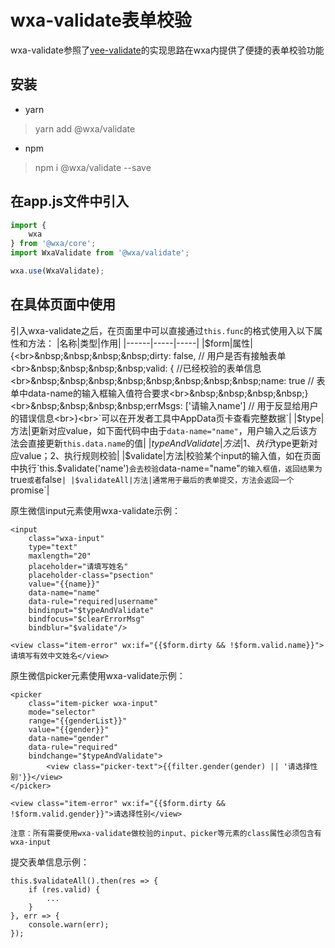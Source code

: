 # wxa-validate表单校验
wxa-validate参照了[vee-validate](https://logaretm.github.io/vee-validate/)的实现思路在wxa内提供了便捷的表单校验功能

## 安装
- yarn
> yarn add @wxa/validate
- npm
> npm i @wxa/validate --save

## 在app.js文件中引入
```javascript
import {
    wxa
} from '@wxa/core';
import WxaValidate from '@wxa/validate';

wxa.use(WxaValidate);
```
## 在具体页面中使用
引入wxa-validate之后，在页面里中可以直接通过`this.func`的格式使用入以下属性和方法：
|名称|类型|作用|
|------|-----|-----|
|$form|属性|{<br>&nbsp;&nbsp;&nbsp;&nbsp;dirty: false, // 用户是否有接触表单 <br>&nbsp;&nbsp;&nbsp;&nbsp;valid: { //已经校验的表单信息<br>&nbsp;&nbsp;&nbsp;&nbsp;&nbsp;&nbsp;&nbsp;&nbsp;name: true // 表单中data-name的输入框输入值符合要求<br>&nbsp;&nbsp;&nbsp;&nbsp;}<br>&nbsp;&nbsp;&nbsp;&nbsp;errMsgs: ['请输入name'] // 用于反显给用户的错误信息<br>}<br>`可以在开发者工具中AppData页卡查看完整数据`|
|$type|方法|更新对应value，如下面代码中由于`data-name="name"`，用户输入之后该方法会直接更新`this.data.name`的值|
|$typeAndValidate|方法|1、执行$type更新对应value；2、执行规则校验|
|$validate|方法|校验某个input的输入值，如在页面中执行`this.$validate('name')`会去校验`data-name="name"`的输入框值，返回结果为`true`或者`false`|
|$validateAll|方法|通常用于最后的表单提交，方法会返回一个`promise`|

原生微信input元素使用wxa-validate示例：
```
<input
    class="wxa-input"
    type="text"
    maxlength="20"
    placeholder="请填写姓名"
    placeholder-class="psection"
    value="{{name}}"
    data-name="name"
    data-rule="required|username"
    bindinput="$typeAndValidate"
    bindfocus="$clearErrorMsg"
    bindblur="$validate"/>

<view class="item-error" wx:if="{{$form.dirty && !$form.valid.name}}">请填写有效中文姓名</view>
```
原生微信picker元素使用wxa-validate示例：
```
<picker
    class="item-picker wxa-input"
    mode="selector"
    range="{{genderList}}"
    value="{{gender}}"
    data-name="gender"
    data-rule="required"
    bindchange="$typeAndValidate">
        <view class="picker-text">{{filter.gender(gender) || '请选择性别'}}</view>
</picker>

<view class="item-error" wx:if="{{$form.dirty && !$form.valid.gender}}">请选择性别</view>
```


`注意：所有需要使用wxa-validate做校验的input、picker等元素的class属性必须包含有wxa-input`

提交表单信息示例：
```
this.$validateAll().then(res => {
    if (res.valid) {
        ...
    }
}, err => {
    console.warn(err);
});
```
